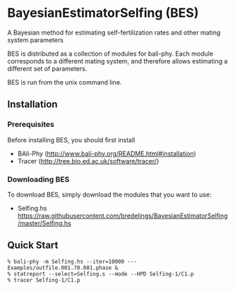 # BayesianEstimatorSelfing (BES)
A Bayesian method for estimating self-fertilization rates and other mating system parameters

BES is distributed as a collection of modules for bali-phy.  Each
module corresponds to a different mating system, and therefore allows
estimating a different set of parameters.

BES is run from the unix command line.

## Installation

### Prerequisites

Before installing BES, you should first install
* BAli-Phy (http://www.bali-phy.org/README.html#installation)
* Tracer (http://tree.bio.ed.ac.uk/software/tracer/)

### Downloading BES

To download BES, simply download the modules that you want to use:
* Selfing.hs https://raw.githubusercontent.com/bredelings/BayesianEstimatorSelfing/master/Selfing.hs


## Quick Start

```
% bali-phy -m Selfing.hs --iter=10000 --- Examples/outfile.001.70.001.phase &
% statreport --select=Selfing.s --mode --HPD Selfing-1/C1.p
% tracer Selfing-1/C1.p
```